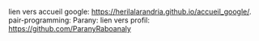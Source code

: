 lien vers accueil google: https://herilalarandria.github.io/accueil_google/. 
pair-programming: Parany: lien vers profil: https://github.com/ParanyRaboanaly
